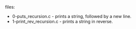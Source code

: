 files:

- 0-puts_recursion.c - prints a string, followed by a new line.
- 1-print_rev_recursion.c - prints a string in reverse.
